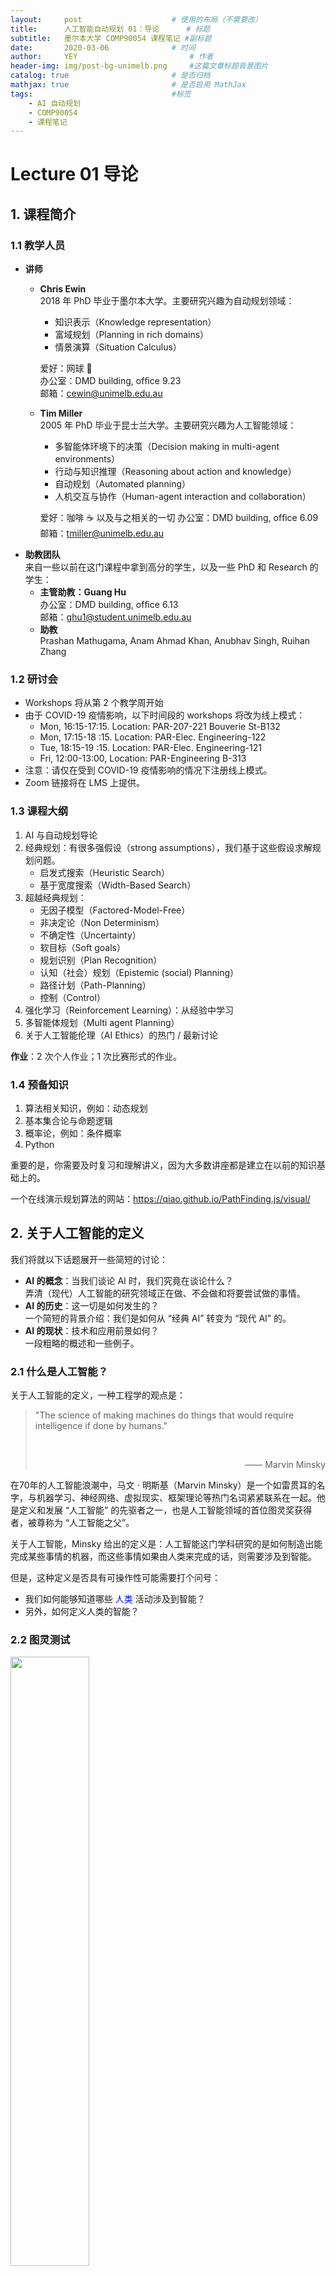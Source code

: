 ```yaml
---
layout:     post   				    # 使用的布局（不需要改）
title:      人工智能自动规划 01：导论  	# 标题 
subtitle:   墨尔本大学 COMP90054 课程笔记 #副标题
date:       2020-03-06 				# 时间
author:     YEY 						# 作者
header-img: img/post-bg-unimelb.png 	#这篇文章标题背景图片
catalog: true 						# 是否归档
mathjax: true                       # 是否启用 MathJax
tags:								#标签
    - AI 自动规划
    - COMP90054
    - 课程笔记
---
```


# Lecture 01 导论 
## 1. 课程简介
### 1.1 教学人员
* **讲师**
  * **Chris Ewin**  
    2018 年 PhD 毕业于墨尔本大学。主要研究兴趣为自动规划领域：
    * 知识表示（Knowledge representation）
    * 富域规划（Planning in rich domains）
    * 情景演算（Situation Calculus）  

    爱好：网球 🎾  
    办公室：DMD building, ofﬁce 9.23  
    邮箱：cewin@unimelb.edu.au
  * **Tim Miller**  
    2005 年 PhD 毕业于昆士兰大学。主要研究兴趣为人工智能领域：
    * 多智能体环境下的决策（Decision making in multi-agent environments）
    * 行动与知识推理（Reasoning about action and knowledge）
    * 自动规划（Automated planning）
    * 人机交互与协作（Human-agent interaction and collaboration）  

    爱好：咖啡 ☕️ 以及与之相关的一切
    办公室：DMD building, ofﬁce 6.09  
    邮箱：tmiller@unimelb.edu.au
* **助教团队**  
  来自一些以前在这门课程中拿到高分的学生，以及一些 PhD 和 Research 的学生：
  * **主管助教：Guang Hu**  
    办公室：DMD building, ofﬁce 6.13  
    邮箱：ghu1@student.unimelb.edu.au
  * **助教**  
    Prashan Mathugama, Anam Ahmad Khan, Anubhav Singh, Ruihan Zhang

### 1.2 研讨会
* Workshops 将从第 2 个教学周开始
* 由于 COVID-19 疫情影响，以下时间段的 workshops 将改为线上模式：
  * Mon, 16:15-17:15. Location: PAR-207-221 Bouverie St-B132
  * Mon, 17:15-18 :15. Location: PAR-Elec. Engineering-122
  * Tue, 18:15-19 :15. Location: PAR-Elec. Engineering-121
  * Fri, 12:00-13:00, Location: PAR-Engineering B-313
* 注意：请仅在受到 COVID-19 疫情影响的情况下注册线上模式。
* Zoom 链接将在 LMS 上提供。

### 1.3 课程大纲
1. AI 与自动规划导论
2. 经典规划：有很多强假设（strong assumptions），我们基于这些假设求解规划问题。  
   * 启发式搜索（Heuristic Search）
   * 基于宽度搜索（Width-Based Search）
3. 超越经典规划：
   * 无因子模型（Factored-Model-Free）
   * 非决定论（Non Determinism）
   * 不确定性（Uncertainty）
   * 软目标（Soft goals）
   * 规划识别（Plan Recognition）
   * 认知（社会）规划（Epistemic (social) Planning）
   * 路径计划（Path-Planning）
   * 控制（Control）
4. 强化学习（Reinforcement Learning）：从经验中学习
5. 多智能体规划（Multi agent Planning）
6. 关于人工智能伦理（AI Ethics）的热门 / 最新讨论

**作业**：2 次个人作业；1 次比赛形式的作业。

### 1.4 预备知识
1. 算法相关知识，例如：动态规划
2. 基本集合论与命题逻辑
3. 概率论，例如：条件概率
4. Python

重要的是，你需要及时复习和理解讲义，因为大多数讲座都是建立在以前的知识基础上的。

一个在线演示规划算法的网站：<https://qiao.github.io/PathFinding.js/visual/>

## 2. 关于人工智能的定义
我们将就以下话题展开一些简短的讨论：
* **AI 的概念**：当我们谈论 AI 时，我们究竟在谈论什么？  
  弄清（现代）人工智能的研究领域正在做、不会做和将要尝试做的事情。
* **AI 的历史**：这一切是如何发生的？  
  一个简短的背景介绍：我们是如何从 “经典 AI” 转变为 “现代 AI” 的。
* **AI 的现状**：技术和应用前景如何？  
  一段粗略的概述和一些例子。

### 2.1 什么是人工智能？
关于人工智能的定义，一种工程学的观点是：
>"The science of making machines do things that would require intelligence if done by humans." 
>
><br>  
><p align="right"> —— Marvin Minsky</p>

在70年的人工智能浪潮中，马文 $\cdot$ 明斯基（Marvin Minsky）是一个如雷贯耳的名字，与机器学习、神经网络、虚拟现实、框架理论等热门名词紧紧联系在一起。他是定义和发展 “人工智能” 的先驱者之一，也是人工智能领域的首位图灵奖获得者，被尊称为 “人工智能之父”。

关于人工智能，Minsky 给出的定义是：人工智能这门学科研究的是如何制造出能完成某些事情的机器，而这些事情如果由人类来完成的话，则需要涉及到智能。

但是，这种定义是否具有可操作性可能需要打个问号：

* 我们如何能够知道哪些 <span style="color:blue">人类</span> 活动涉及到智能？
* 另外，如何定义人类的智能？

### 2.2 图灵测试
<img src="http://andy-blog.oss-cn-beijing.aliyuncs.com/blog/2020-03-08-WX20200308-232200%402x.png" width="50%">

图灵测试（The Turing test）由艾伦·麦席森·图灵发明，指测试者与被测试者（一个人和一台机器）隔开的情况下，通过一些装置（如键盘）向被测试者随意提问。进行多次测试后，如果有超过30%的测试者不能确定出被测试者是人还是机器，那么这台机器就通过了测试，并被认为具有人类智能。图灵测试一词来源于计算机科学和密码学的先驱阿兰·麦席森·图灵写于 1950 年的一篇论文《计算机器与智能》，其中 30% 是图灵对 2000 年时的机器思考能力的一个预测，目前我们已远远落后于这个预测。

但是，它目前还只能从理论上证明，无法被复现出来。

### 2.3 另一种关于人工智能的定义
这里是另一种关于人工智能的视角：
>"The exciting new effort to make computers think. Machines with minds, in the full and literal sense."
>
><br>  
><p align="right"> —— John Haugeland</p>

和 Minsky 给出的定义存在同样的问题：
* 什么是 <span style="color:blue">thinking（思考）</span>？
* 什么是 <span style="color:blue">mind（心灵）</span>？

### 2.4 一种理性的视角
关于人工智能，这里给出了一种理性的视角：
>"The branch of computer science that is concerned with the automation of intelligent behavior."
>
><br>  
><p align="right"> —— Luger and Stubbleﬁeld</p>

* **智能行为（Intelligent behavior）**：做出 “好的”（理性的）选择
* <span style="color:red">人类真的是 “理性（rational）” 的 Agents 吗？</span>  
  我们经常 <span style="color:blue">犯错</span>；我们并不全是国际象棋大师，<span style="color:blue">即便我们可能已经知道关于国际象棋的所有规则</span>。更多关于人类系统性的错误可以参考 Daniel Kahneman 的著作 *[Thinking, fast and slow](https://en.wikipedia.org/wiki/Thinking,_Fast_and_Slow)*。

### 2.5 理性 Agent
* **Agents**：
  * 通过 <span style="color:blue">传感器（sensors）</span> 感知环境（$\to$ <span style="color:blue">认知（percepts）</span>）
  * 通过 <span style="color:blue">执行器（actuators）</span> 对环境采取行动（$\to$ <span style="color:blue">行动（actions）</span>）
  
  $\color{blue}{\to}$ <span style="color:red">例如</span>：人类、动物、机器人、软件智能体（软件机器人）等等。

* **理性 Agent（Rational Agents）** 会选择做 **“正确的事（the right thing）”**。  
  $\color{blue}{\to}$ 什么是 “<span style="color:red">做正确的事</span>”？  
  $\quad$理性 Agent 选择它们的行动（actions）以最大化 <span style="color:blue">性能度量（performance measure）</span>  
  $\color{blue}{\to}$ <span style="color:red">问题</span>：一台自动吸尘器的性能度量是什么？  
  $\quad$每小时清洁面积 $\mathrm{m^2/h}$ 、清洁程度、能耗等等。  
  $\color{blue}{\to}$ 如果这台自动吸尘器的传感器不够好会发生什么？

  <img src="http://andy-blog.oss-cn-beijing.aliyuncs.com/blog/2020-03-09-WX20200309-124941%402x.png" width="80%">

* **尝试做 “正确的事”！**  
<span style="color:blue">$\to$ 假设的最佳情况（“正确的事”）通常无法达到。</span>  
$\color{blue}{\to}$ Agent 可能无法感知所有的相关信息。（例如：床底下是否有污垢？）

* **理性（Rationality） vs. 全知（Omniscience）**：
  * 一个 <span style="color:blue">全知 Agent（omniscient agent）</span>知道关于环境的一切信息，并且知道它的行动将带来的实际效应。
  * 一个 <span style="color:blue">理性 Agent（rational agent）</span>只是充分利用了它所拥有的资源，在其感知 (percepts）和知识（knowledge）的基础上最大化了预期的性能。

  $\color{blue}{\to}$ <span style="color:red">例如</span>：过马路之前，我检查过交通状况。在穿越时，我被一颗陨石击中了。我缺乏理性吗？

* **将输入映射到可能的最佳输出**：  
  <br>
  <center><span style="color:red">性能度量 $\times$ 感知 $\times$ 知识 $\to$ 行动</span></center>  
  <br>
  $\color{blue}{\to}$ 人工智能作为一种思想大致可以从 **思维 vs. 行动** 和 **人性 vs. 理性** 的维度进行分类：

  ||**人性**|**理性**|
  |:--:|:--:|:--:|
  |思维|像人类一样思考的系统（认知科学）|理性思考的系统（逻辑：知识与演绎）|
  |行动|具有类似人类行为的系统（图灵测试）|<span style="color:red">理性行动的系统</span>（如何做出好的行动选择）|  

  <span style="color:blue">$\to$</span> 智能的一个核心方面（以及一种可能的定义方式）就是在世界上 <span style="color:blue">成功行动的能力</span>。

## 3. 人工智能简史
* **AI 的起源：Darmouth 1956**  
  
  <img src="http://andy-blog.oss-cn-beijing.aliyuncs.com/blog/2020-03-09-WX20200309-135841%402x.png" width="80%">

  1956 年 8 月，在美国汉诺斯小镇宁静的达特茅斯学院中，约翰$\cdot$麦卡锡（John McCarthy，人工智能之父、LISP 语言发明者）、马文$\cdot$明斯基（Marvin Minsky，人工智能与认知学专家）、克劳德$\cdot$香农（Claude Shannon，信息论的创始人）、艾伦$\cdot$纽厄尔（Allen Newell，计算机科学家）、赫伯特$\cdot$西蒙（Herbert Simon，诺贝尔经济学奖得主）等科学家正聚在一起，讨论着一个完全不食人间烟火的主题：用机器来模仿人类学习以及其他方面的智能。会议的提案是基于这样一种设想：**原则上，智能的每一个方面都可以被精确地描述，以至于可以制造一台机器来模拟它。** 会议足足开了两个月的时间，虽然大家没有达成普遍的共识，但是却为会议讨论的内容起了一个名字：人工智能。因此，1956 年也就成为了人工智能元年。  

  <br>

* **Computers and Thought 1963**

  <img src="http://andy-blog.oss-cn-beijing.aliyuncs.com/blog/2020-03-09-WX20200309-150554%402x.png" width="80%">

  1963 年出版的 *[Computers and Thought](https://www.amazon.com/Computers-Thought-Edward-Feigenbaum/dp/0262560925)* 杂志收录了一些早期的有关 AI 下国际象棋和跳棋的论文和程序，证明了一些关于逻辑、几何和规划的定理。  
  
  <br>

* **AI：60 年代、70 年代和 80 年代**
在 60 年代、70 年代和 80 年代早期，人工智能的许多重要贡献都与 <span style="color:blue">程序设计</span> 和程序中的 <span style="color:blue">知识表示</span> 有关：
  * Lisp（函数式编程）
  * Prolog（逻辑编程）
  * 基于规则的程序设计
  * “专家系统” 的 Shells 和架构  
  
  <br>

* **AI 方法论：理论即程序**  
  在 60 年代、70 年代和 80 年代，一篇 AI 相关的学位论文通常是：
  * 选择一项任务和一个域 X
  * 分析 / 反思 / 找到如何解决任务
  * 在程序中刻画这种推理

  然后，这篇论文就是：  
  * 一个关于 X （科学发现、电路分析、计算幽默、故事理解等）的<span style="color:blue">理论</span>，以及
  * 一个实现该理论的 <span style="color:blue">程序</span>，并通过一些示例进行了 <span style="color:blue">测试</span>。  
  
  这种工作模式产生了许多很好的想法……但有一个问题……

  <br>

* **方法论存在的问题**  
  <span style="color:blue">$\to$ 用程序来表达的理论无法被证伪：当程序失败时，总是可以归咎于 “知识缺失”。</span>

  解决问题的三种方法：
    * 缩小域（专家系统）
      * <span style="color:red">问题：缺少泛化性</span>
    * 接受程序只是一种说明或者一种演示
      * <span style="color:red">问题：科学价值有限</span>
    * 填补缺失的知识（直觉、常识）
      * <span style="color:red">问题：到目前为止还没有成功</span>

  <br>

* **AI 寒冬：80 年代**  
  $\color{blue}{\to}$ 基于知识的方法在 80 年代陷入 **僵局**，这也是一个充满争议和争论的时代：
  * **好的老式 AI** 只是一种 “规则应用”，但智能不是（Haugeland）  
  
  对主流 AI 的许多批评对于当时有一部分是适用的；对于现在则不太适用。

  <br>

* **AI：从 90 年代到 2018**  
  AI 技术的形式化和更多数学知识的应用。一些顶级期刊如 AIJ、JAIR、AAAI 和 IJCAI 上的最新论文的研究领域有：
  1. SAT和约束
  2. <span style="color:blue">搜索和规划</span>
  3. 概率推理
  4. <span style="color:blue">概率规划</span>
  5. 一阶逻辑推理
  6. <span style="color:blue">机器学习</span>
  7. 自然语言
  8. 视觉和机器人
  9. <span style="color:blue">多智能体系统</span>

  $\color{blue}{\to}$ 领域 1 到 4 通常被认为是关于技术的，但更准确的看法是将它们视为 <span style="color:blue">模型和求解器</span>。

## 4. 目前的方向
这些领域背后的共同点是：相比于解决某些特定域下的某些特定问题，我们真正试图尝试的是构建一些智能系统，以解决一些更加通用的问题。
### 4.1 求解器

$$\mathrm{Problem} \; \Longrightarrow \; \fbox{$\mathrm{Solver_{\,}}$} \; \Longrightarrow \; \mathrm{Solution}$$

例子：
* **问题**：John 的年龄是 Peter 的 3 倍。在 10 年以内，它将变为只有 2 倍。请问 John 和 Peter 现在的年龄是多少？
* **表示为**：$\mathrm{J}=3\mathrm{P}\; ;\;\mathrm{J}+10=2(\mathrm{P}+10)$
* **求解器**：Gauss-Jordan（变量消除）
* **解为**：$\mathrm{P}=10\; ;\;\mathrm{J}=30$

这就是我们如今尝试在做的事情：构建一个可以解决一些通用的问题的求解器。

求解器的 **通用性** 体现在其能够处理任何可以表示为一个 **模型**  实例的问题。  
然而，线性方程模型是 **易处理的（tractable）**，我们可以在一个合理的时间内对其进行计算求解；但对于 AI 模型，情况并非如此。

### 4.2 AI 求解器

$$\mathrm{Problem} \; \Longrightarrow \; \fbox{$\mathrm{Solver_{\,}}$} \; \Longrightarrow \; \mathrm{Solution}$$

* 基本模型与任务包括：
  * **约束满足 / SAT**：寻找满足约束的状态
  * **规划问题**：寻找能够产生所需状态的行动序列
  * **带反馈规划**：寻找能够产生所需状态的策略
* 这些模型的求解器是 **通用的**；并非专门针对某些特定实例。
* 所有这些模型都是 **难处理的（intractable）**，而且有些模型非常强大。例如：POMDPs（部分可观马尔可夫决策过程）
* 挑战主要是计算方面的：**如何进行大规模扩展**。
* 为此，求解器必须能够 **识别和利用（recognize and exploit）** 问题的 **结构（structure）**。
* 我们采用的方法论是 **经验主义的（empirical）**：我们不去比较哪种模型更复杂，我们会采用一些现实世界的基准，让不同的模型进行竞争。

### 4.3 SAT 和 CSPs
**SAT（布尔可满足性问题）**：确定一组子句（clauses）的组合是否存在可能满足的情况。（即结果为 TRUE）例如：

$$x\lor \lnot y \lor z\lor \lnot w \lor \dots$$

对于上面的例子求解非常简单，可以发现，只要 $x$ 为 TRUE，那么这整个陈述（statement）为 TRUE。如果只有一个子句，这会很简单；但是，很多情况下，我们会遇到包含成千上万的子句的情况，这会导致问题变得非常困难。

* 事实上，这已经被证明是一个 NP 完全问题。，在实践中这意味着 SAT 算法在最坏情况下，时间复杂度与变量数量之间呈 **指数的（exponential）** 关系。（例如：$100$ 个变量的时间复杂度为 $2^{100}=10^{30}$）
* 然而，目前的 SAT 求解器设法解决了 **成千上万个变量** 和子句的问题，并得到了广泛的应用。（例如：电路的设计、验证、规划等）
* **约束满足问题（CSPs）** 是对 SAT 问题的的泛化，它可以容纳非布尔变量，以及非子句约束。
* 关键是在搜索树的每个结点中进行 **高效（多项式时间）推理**：**单位解析（unit resolution）**、**基于冲突的学习（conﬂict-based learning）** 等等。
* 还有很多其他想法从 **逻辑上可行**，但是 **无法实现**（无法大规模扩展）：纯搜索、纯推理等。

### 4.4 经典规划模型
* 规划（Planning）是实现自主行为（autonomous behavior）的一种 **基于模型的方法**。
* 一个系统可以处于很多种 **状态（states）** 之一。
* 状态会对一个 **变量** 的集合进行 **赋值**。
* **行动（Actions）** 会改变某些特定变量的值。
* **基本任务**：寻找能够驱动 **初始** 状态转变为 **目标** 状态的 **行动序列(action sequence)**。

$$\mathrm{Model} \; \Longrightarrow \; \fbox{$\mathrm{Planner_{\,}}$} \; \Longrightarrow \; \textrm{Action Sequence}$$

* **复杂度**：NP 困难；即 **最坏情况下**，与变量的数量呈指数关系。
* **规划器（Planner）**：是通用的；无论变量是什么，它都应该能在任何域上工作。

## 5. AI 对于我们的意义
### 5.1 为什么我们需要这种 AI
* **国家象棋**：2 名玩家的零和游戏（zero-sum game）
* **音乐 / 语音识别**
* **推荐系统**
* **医疗诊断**：决策支持系统
* **自动驾驶汽车**
* **玩 Atari 游戏**：<span style="color:blue">深度学习</span>
* **……**

<img src="http://andy-blog.oss-cn-beijing.aliyuncs.com/blog/2020-03-09-ailandscape.jpg">

### 5.2 为什么我们需要这种 AI 规划
需要更强自主性（autonomy）设定的一些场景：
* **太空探索**：（RAX）第一个人工智能控制系统，无需人为监督即可控制航天器。（1998）
* **业务流程管理**
* **第一人称视角射击和游戏**：<span style="color:blue">经典规划器玩 Atari 游戏</span>
* **互动故事（Interactive Storytelling）**
* **网络安全**
* **物流 / 运输 / 制造业**：多模式运输、森林灭火、PARC 打印机
* **……**

更多内容请参考：[Special Interest Group for Applications of AI Planning and Scheduling](http://users.cecs.anu.edu.au/~patrik/sigaps/index.php)

## 6. 总结：AI 和自动问题求解
* 过去 20 年出现的 **研究议程**：一系列 **难处理模型（intractable models）** 的 **求解器**。
* 与其他程序不同，**求解器** 具有 **通用性**，因为它们不针对单个问题，而是针对一个问题系列（**模型**）。
* 挑战在于 **计算**：如何大规模扩展。
* **问题的绝对规模** 不应妨碍有意义的解决方案。
* 对于给定问题的 **结构**，必须能够识别和 **利用（exploit）**。
* 有很多 **想法** 的余地，但方法论是 **经验性的**。
* 持续 **进步**
  * 有效的推论方法：h 推导、冲突学习……
  * 可处理岛（islands of tractability）：树宽度方法（treewidth methods）、松弛（relaxations）
  * 转换：收集不完整的信息、扩展目标……

下节内容：搜索算法
